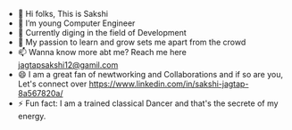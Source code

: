- 👋 Hi folks, This is Sakshi
- 👀 I’m young Computer Engineer
- 🌱 Currently diging in the field of Development 
- 💞️ My passion to learn and grow sets me apart from the crowd
- 📫 Wanna know more abt me? Reach me here jagtapsakshi12@gamil.com
- 😄 I am a great fan of newtworking and Collaborations and if so are you, Let's connect over
      https://www.linkedin.com/in/sakshi-jagtap-8a567820a/
- ⚡ Fun fact: I am a trained classical Dancer and that's the secrete of my energy. 

<!---
jagtapsakshi/jagtapsakshi is a ✨ special ✨ repository because its `README.md` (this file) appears on your GitHub profile.
You can click the Preview link to take a look at your changes.
--->
